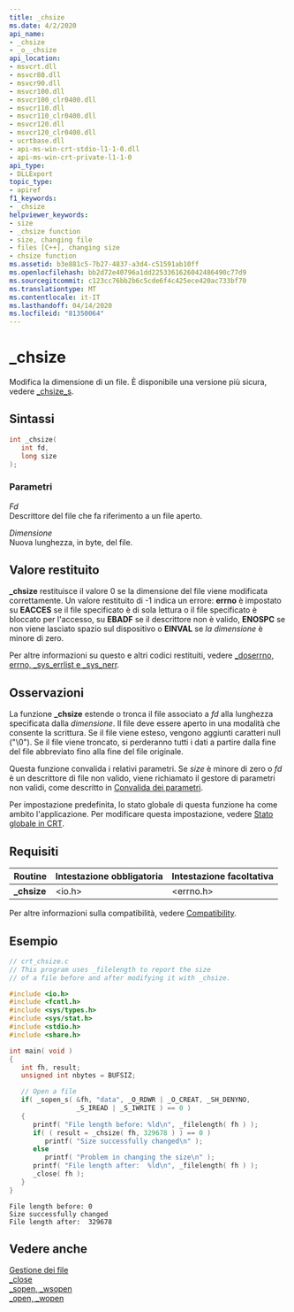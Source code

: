 ```yaml
---
title: _chsize
ms.date: 4/2/2020
api_name:
- _chsize
- _o__chsize
api_location:
- msvcrt.dll
- msvcr80.dll
- msvcr90.dll
- msvcr100.dll
- msvcr100_clr0400.dll
- msvcr110.dll
- msvcr110_clr0400.dll
- msvcr120.dll
- msvcr120_clr0400.dll
- ucrtbase.dll
- api-ms-win-crt-stdio-l1-1-0.dll
- api-ms-win-crt-private-l1-1-0
api_type:
- DLLExport
topic_type:
- apiref
f1_keywords:
- _chsize
helpviewer_keywords:
- size
- _chsize function
- size, changing file
- files [C++], changing size
- chsize function
ms.assetid: b3e881c5-7b27-4837-a3d4-c51591ab10ff
ms.openlocfilehash: bb2d72e40796a1dd2253361626042486490c77d9
ms.sourcegitcommit: c123cc76bb2b6c5cde6f4c425ece420ac733bf70
ms.translationtype: MT
ms.contentlocale: it-IT
ms.lasthandoff: 04/14/2020
ms.locfileid: "81350064"
---
```

# <a name="_chsize"></a>_chsize

Modifica la dimensione di un file. È disponibile una versione più sicura, vedere [_chsize_s](chsize-s.md).

## <a name="syntax"></a>Sintassi

```C
int _chsize(
   int fd,
   long size
);
```

### <a name="parameters"></a>Parametri

*Fd*<br/>
Descrittore del file che fa riferimento a un file aperto.

*Dimensione*<br/>
Nuova lunghezza, in byte, del file.

## <a name="return-value"></a>Valore restituito

**_chsize** restituisce il valore 0 se la dimensione del file viene modificata correttamente. Un valore restituito di -1 indica un errore: **errno** è impostato su **EACCES** se il file specificato è di sola lettura o il file specificato è bloccato per l'accesso, su **EBADF** se il descrittore non è valido, **ENOSPC** se non viene lasciato spazio sul dispositivo o **EINVAL** se *la dimensione* è minore di zero.

Per altre informazioni su questo e altri codici restituiti, vedere [_doserrno, errno, _sys_errlist e _sys_nerr](../../c-runtime-library/errno-doserrno-sys-errlist-and-sys-nerr.md).

## <a name="remarks"></a>Osservazioni

La funzione **_chsize** estende o tronca il file associato a *fd* alla lunghezza specificata dalla *dimensione*. Il file deve essere aperto in una modalità che consente la scrittura. Se il file viene esteso, vengono aggiunti caratteri null ("\0"). Se il file viene troncato, si perderanno tutti i dati a partire dalla fine del file abbreviato fino alla fine del file originale.

Questa funzione convalida i relativi parametri. Se *size* è minore di zero o *fd* è un descrittore di file non valido, viene richiamato il gestore di parametri non validi, come descritto in [Convalida dei parametri](../../c-runtime-library/parameter-validation.md).

Per impostazione predefinita, lo stato globale di questa funzione ha come ambito l'applicazione. Per modificare questa impostazione, vedere [Stato globale in CRT](../global-state.md).

## <a name="requirements"></a>Requisiti

|Routine|Intestazione obbligatoria|Intestazione facoltativa|
|-------------|---------------------|---------------------|
|**_chsize**|\<io.h>|\<errno.h>|

Per altre informazioni sulla compatibilità, vedere [Compatibility](../../c-runtime-library/compatibility.md).

## <a name="example"></a>Esempio

```C
// crt_chsize.c
// This program uses _filelength to report the size
// of a file before and after modifying it with _chsize.

#include <io.h>
#include <fcntl.h>
#include <sys/types.h>
#include <sys/stat.h>
#include <stdio.h>
#include <share.h>

int main( void )
{
   int fh, result;
   unsigned int nbytes = BUFSIZ;

   // Open a file
   if( _sopen_s( &fh, "data", _O_RDWR | _O_CREAT, _SH_DENYNO,
                 _S_IREAD | _S_IWRITE ) == 0 )
   {
      printf( "File length before: %ld\n", _filelength( fh ) );
      if( ( result = _chsize( fh, 329678 ) ) == 0 )
         printf( "Size successfully changed\n" );
      else
         printf( "Problem in changing the size\n" );
      printf( "File length after:  %ld\n", _filelength( fh ) );
      _close( fh );
   }
}
```

```Output
File length before: 0
Size successfully changed
File length after:  329678
```

## <a name="see-also"></a>Vedere anche

[Gestione dei file](../../c-runtime-library/file-handling.md)<br/>
[_close](close.md)<br/>
[_sopen, _wsopen](sopen-wsopen.md)<br/>
[_open, _wopen](open-wopen.md)<br/>
